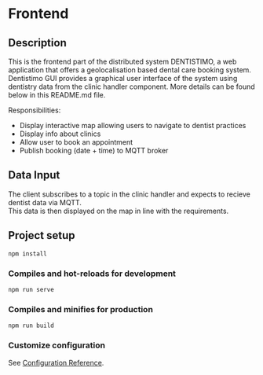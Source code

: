 # Frontend

## Description

This is the frontend part of the distributed system DENTISTIMO, a web application that offers a geolocalisation based dental care booking system.
Dentistimo GUI provides a graphical user interface of the system using dentistry data from the clinic handler component. More details can be found below in this README.md file.


Responsibilities:

- Display interactive map allowing users to navigate to dentist practices
- Display info about clinics 
- Allow user to book an appointment 
- Publish booking (date + time) to MQTT broker 

## Data Input 

The client subscribes to a topic in the clinic handler and expects to recieve dentist data via MQTT.   
This data is then displayed on the map in line with the requirements. 


## Project setup
```
npm install
```

### Compiles and hot-reloads for development
```
npm run serve
```

### Compiles and minifies for production
```
npm run build
```

### Customize configuration
See [Configuration Reference](https://cli.vuejs.org/config/).
